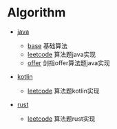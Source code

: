 # Algorithm

- [java](#)
    - [base]() 基础算法
    - [leetcode](#base) 算法题java实现
    - [offer](#offer) 剑指offer算法题java实现
    
- [kotlin](#kotlin)
    - [leetcode](#base) 算法题kotlin实现

- [rust](#rust)
    - [leetcode](#base) 算法题rust实现


